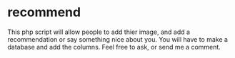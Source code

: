 # recommend
This php script will allow people to add thier image, and add a recommendation or say something nice about you.
You will have to make a database and add the columns.
Feel free to ask, or send me a comment. 
